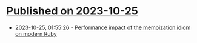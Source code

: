# [Published on 2023-10-25](index.md)

* [2023-10-25, 01:55:26](https://lobste.rs/s/zki9jw/performance_impact_memoization_idiom_on) - [Performance impact of the memoization idiom on modern Ruby](https://railsatscale.com/2023-10-24-memoization-pattern-and-object-shapes/)
